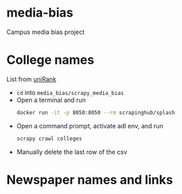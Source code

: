 # media-bias
Campus media bias project

# College names
List from [uniRank](https://www.4icu.org/us/a-z/)
- `cd` into `media_bias/scrapy_media_bias`
- Open a terminal and run  
  ```bash
  docker run -it -p 8050:8050 --rm scrapinghub/splash
  ```
- Open a command prompt, activate adl env, and run 
  ```bash
  scrapy crawl colleges
  ```
- Manually delete the last row of the csv

# Newspaper names and links


